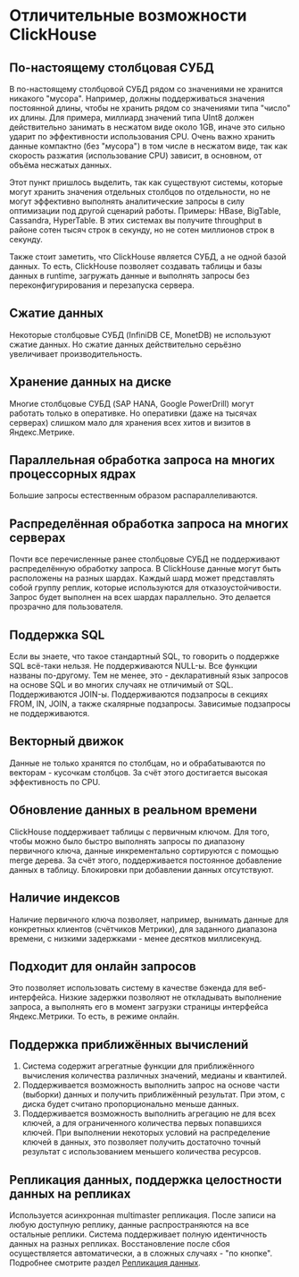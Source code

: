 Отличительные возможности ClickHouse
====================================

По-настоящему столбцовая СУБД
-----------------------------

В по-настоящему столбцовой СУБД рядом со значениями не хранится никакого "мусора". Например, должны поддерживаться значения постоянной длины, чтобы не хранить рядом со значениями типа "число" их длины. Для примера, миллиард значений типа UInt8 должен действительно занимать в несжатом виде около 1GB, иначе это сильно ударит по эффективности использования CPU. Очень важно хранить данные компактно (без "мусора") в том числе в несжатом виде, так как скорость разжатия (использование CPU) зависит, в основном, от объёма несжатых данных.

Этот пункт пришлось выделить, так как существуют системы, которые могут хранить значения отдельных столбцов по отдельности, но не могут эффективно выполнять аналитические запросы в силу оптимизации под другой сценарий работы. Примеры: HBase, BigTable, Cassandra, HyperTable. В этих системах вы получите throughput в районе сотен тысяч строк в секунду, но не сотен миллионов строк в секунду.

Также стоит заметить, что ClickHouse является СУБД, а не одной базой данных. То есть, ClickHouse позволяет создавать таблицы и базы данных в runtime, загружать данные и выполнять запросы без переконфигурирования и перезапуска сервера.

Сжатие данных
-------------

Некоторые столбцовые СУБД (InfiniDB CE, MonetDB) не используют сжатие данных. Но сжатие данных действительно серьёзно увеличивает производительность.

Хранение данных на диске
------------------------

Многие столбцовые СУБД (SAP HANA, Google PowerDrill) могут работать только в оперативке. Но оперативки (даже на тысячах серверах) слишком мало для хранения всех хитов и визитов в Яндекс.Метрике.

Параллельная обработка запроса на многих процессорных ядрах
-----------------------------------------------------------

Большие запросы естественным образом распараллеливаются.

Распределённая обработка запроса на многих серверах
---------------------------------------------------

Почти все перечисленные ранее столбцовые СУБД не поддерживают распределённую обработку запроса.
В ClickHouse данные могут быть расположены на разных шардах. Каждый шард может представлять собой группу реплик, которые используются для отказоустойчивости. Запрос будет выполнен на всех шардах параллельно. Это делается прозрачно для пользователя.

Поддержка SQL
-------------

Если вы знаете, что такое стандартный SQL, то говорить о поддержке SQL всё-таки нельзя.
Не поддерживаются NULL-ы. Все функции названы по-другому.
Тем не менее, это - декларативный язык запросов на основе SQL и во многих случаях не отличимый от SQL.
Поддерживаются JOIN-ы. Поддерживаются подзапросы в секциях FROM, IN, JOIN, а также скалярные подзапросы.
Зависимые подзапросы не поддерживаются.

Векторный движок
----------------

Данные не только хранятся по столбцам, но и обрабатываются по векторам - кусочкам столбцов. За счёт этого достигается высокая эффективность по CPU.

Обновление данных в реальном времени
------------------------------------

ClickHouse поддерживает таблицы с первичным ключом. Для того, чтобы можно было быстро выполнять запросы по диапазону первичного ключа, данные инкрементально сортируются с помощью merge дерева. За счёт этого, поддерживается постоянное добавление данных в таблицу. Блокировки при добавлении данных отсутствуют.

Наличие индексов
----------------

Наличие первичного ключа позволяет, например, вынимать данные для конкретных клиентов (счётчиков Метрики), для заданного диапазона времени, с низкими задержками - менее десятков миллисекунд.

Подходит для онлайн запросов
----------------------------

Это позволяет использовать систему в качестве бэкенда для веб-интерфейса. Низкие задержки позволяют не откладывать выполнение запроса, а выполнять его в момент загрузки страницы интерфейса Яндекс.Метрики. То есть, в режиме онлайн.

Поддержка приближённых вычислений
---------------------------------

1.  Система содержит агрегатные функции для приближённого вычисления количества различных значений, медианы и квантилей.
2.  Поддерживается возможность выполнить запрос на основе части (выборки) данных и получить приближённый результат. При этом, с диска будет считано пропорционально меньше данных.
3.  Поддерживается возможность выполнить агрегацию не для всех ключей, а для ограниченного количества первых попавшихся ключей. При выполнении некоторых условий на распределение ключей в данных, это позволяет получить достаточно точный результат с использованием меньшего количества ресурсов.

Репликация данных, поддержка целостности данных на репликах
-----------------------------------------------------------

Используется асинхронная multimaster репликация. После записи на любую доступную реплику, данные распространяются на все остальные реплики. Система поддерживает полную идентичность данных на разных репликах. Восстановление после сбоя осуществляется автоматически, а в сложных случаях - "по кнопке".
Подробнее смотрите раздел [Репликация данных](../../table_engines/replication.html#table_engines-replication).

